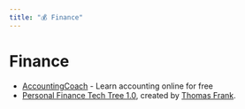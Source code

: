 ```yaml
---
title: "💰 Finance"
---
```

# Finance

- [AccountingCoach](https://www.accountingcoach.com/) - Learn accounting online
  for free
- [Personal Finance Tech Tree
  1.0](https://whimsical.com/the-personal-finance-tech-tree-1-0-PHthTiFQyDzDb54EGNuA4),
  created by [Thomas Frank](https://twitter.com/TomFrankly).
